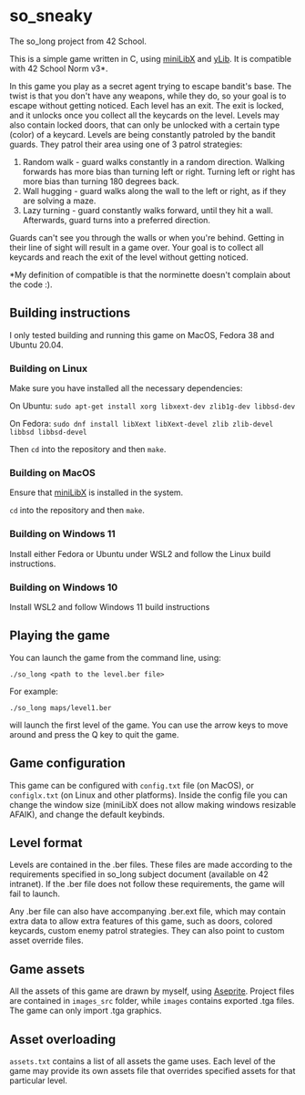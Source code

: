 # so_sneaky
The so_long project from 42 School.

This is a simple game written in C, using [miniLibX](https://github.com/42Paris/minilibx-linux) and [yLib](https://github.com/IgorkoGR/ylib). It is compatible with 42 School Norm v3*.

In this game you play as a secret agent trying to escape bandit's base. The twist is that you don't have any weapons, while they do, so your goal is to escape without getting noticed. Each level has an exit. The exit is locked, and it unlocks once you collect all the keycards on the level. Levels may also contain locked doors, that can only be unlocked with a certain type (color) of a keycard. Levels are being constantly patroled by the bandit guards. They patrol their area using one of 3 patrol strategies:

1) Random walk - guard walks constantly in a random direction. Walking forwards has more bias than turning left or right. Turning left or right has more bias than turning 180 degrees back.
2) Wall hugging - guard walks along the wall to the left or right, as if they are solving a maze.
3) Lazy turning - guard constantly walks forward, until they hit a wall. Afterwards, guard turns into a preferred direction.

Guards can't see you through the walls or when you're behind. Getting in their line of sight will result in a game over. Your goal is to collect all keycards and reach the exit of the level without getting noticed.

*My definition of compatible is that the norminette doesn't complain about the code :).

## Building instructions

I only tested building and running this game on MacOS, Fedora 38 and Ubuntu 20.04.

### Building on Linux

Make sure you have installed all the necessary dependencies:

On Ubuntu:
`sudo apt-get install xorg libxext-dev zlib1g-dev libbsd-dev`

On Fedora:
`sudo dnf install libXext libXext-devel zlib zlib-devel libbsd libbsd-devel`

Then `cd` into the repository and then `make`.

### Building on MacOS
Ensure that [miniLibX](https://github.com/42Paris/minilibx-linux) is installed in the system.

`cd` into the repository and then `make`.

### Building on Windows 11
Install either Fedora or Ubuntu under WSL2 and follow the Linux build instructions.

### Building on Windows 10
Install WSL2 and follow Windows 11 build instructions

## Playing the game

You can launch the game from the command line, using:

`./so_long <path to the level.ber file>`

For example:

`./so_long maps/level1.ber`

will launch the first level of the game. You can use the arrow keys to move around and press the Q key to quit the game.

## Game configuration

This game can be configured with `config.txt` file (on MacOS), or `configlx.txt` (on Linux and other platforms). Inside the config file you can change the window size (miniLibX does not allow making windows resizable AFAIK), and change the default keybinds.

## Level format

Levels are contained in the .ber files. These files are made according to the requirements specified in so_long subject document (available on 42 intranet). If the .ber file does not follow these requirements, the game will fail to launch.

Any .ber file can also have accompanying .ber.ext file, which may contain extra data to allow extra features of this game, such as doors, colored keycards, custom enemy patrol strategies. They can also point to custom asset override files.

## Game assets

All the assets of this game are drawn by myself, using [Aseprite](https://www.aseprite.org/). Project files are contained in `images_src` folder, while `images` contains exported .tga files. The game can only import .tga graphics.

## Asset overloading

`assets.txt` contains a list of all assets the game uses. Each level of the game may provide its own assets file that overrides specified assets for that particular level.
